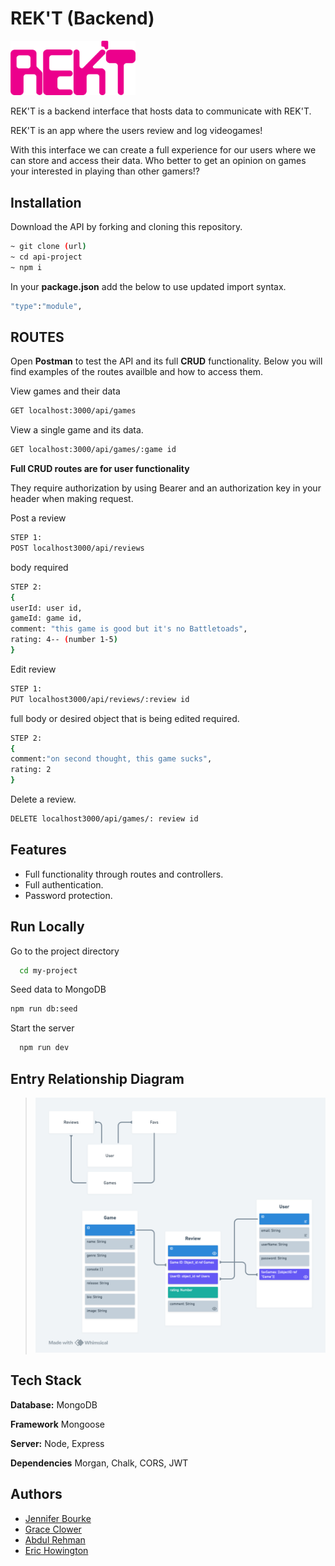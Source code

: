 # REK'T (Backend)
<img src="https://github.com/jbourke16/team-rekt-backend/blob/dev/images/LOGO-MOCK-PINK.png?raw=true" width= "200" height= "auto">

REK'T is a backend interface that hosts data to communicate with REK'T.

 REK'T is an app where the users review and log videogames!

With this interface we can create a full experience for our users where we can store and access their data. Who better to get an opinion on games your interested in playing than other gamers!?


## Installation

Download the API by forking and cloning this repository.

```bash
~ git clone (url)
~ cd api-project
~ npm i
```
In your **package.json** add the below to use updated import syntax.
```bash
"type":"module",
```

## ROUTES

Open **Postman** to test the API and its full **CRUD** functionality. Below you will find examples of the routes availble and how to access them.

View games and their data
```bash
GET localhost:3000/api/games
```
View a single game and its data.
```bash
GET localhost:3000/api/games/:game id
```
**Full CRUD routes are for user functionality**

They require authorization by using Bearer and an authorization key in your header when making request.

Post a review
```bash
STEP 1:
POST localhost3000/api/reviews
```
body required
```bash
STEP 2:
{
userId: user id,
gameId: game id,
comment: "this game is good but it's no Battletoads",
rating: 4-- (number 1-5)
}
```
Edit review
```bash
STEP 1:
PUT localhost3000/api/reviews/:review id
```
full body or desired object that is being edited required.
```bash
STEP 2:
{
comment:"on second thought, this game sucks",
rating: 2
}
```
Delete a review.
```bash
DELETE localhost3000/api/games/: review id
```
## Features

- Full functionality through routes and controllers.
- Full authentication.
- Password protection.


## Run Locally

Go to the project directory

```bash
  cd my-project
```
Seed data to MongoDB
```bash
npm run db:seed
```
Start the server

```bash
  npm run dev
```
## Entry Relationship Diagram
>![alt text](https://github.com/jbourke16/team-rekt-backend/blob/dev/images/Data%20Models%20ERD%20(1).png?raw=true)


## Tech Stack

**Database:** MongoDB

**Framework** Mongoose

**Server:** Node, Express

**Dependencies** Morgan, Chalk, CORS, JWT


## Authors

- [Jennifer Bourke](https://github.com/jbourke16)
- [Grace Clower](https://github.com/geclower)
- [Abdul Rehman](https://github.com/arehmanlatif1)
- [Eric Howington](https://github.com/erichowington)

